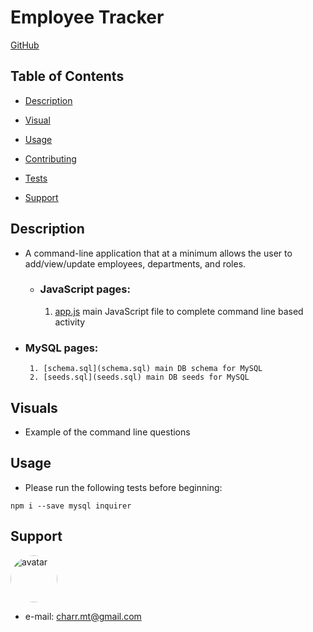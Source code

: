 #  **Employee Tracker** #

[GitHub](https://github.com/charrmountain/employee-tracker)


## Table of Contents

- [Description](#description) 

- [Visual](#visual) 

- [Usage](#usage) 

- [Contributing](#contributing) 

- [Tests](#tests) 

- [Support](#support) 


## **Description**

-  A command-line application that at a minimum allows the user to add/view/update employees, departments, and roles.

    - ### **JavaScript pages:**
         1. [app.js](app.js) main JavaScript file to complete command line based activity

  - ### **MySQL pages:**
         1. [schema.sql](schema.sql) main DB schema for MySQL
         2. [seeds.sql](seeds.sql) main DB seeds for MySQL


## **Visuals**

 - Example of the command line questions
 
## **Usage**

- Please run the following tests before beginning:
```
npm i --save mysql inquirer
```

## **Support**
    
[<img src="https://avatars3.githubusercontent.com/u/60668617?v=4" alt="avatar" style="border-radius: 75px" width="75"/>](https://github.com/charrmountain)
- e-mail: charr.mt@gmail.com